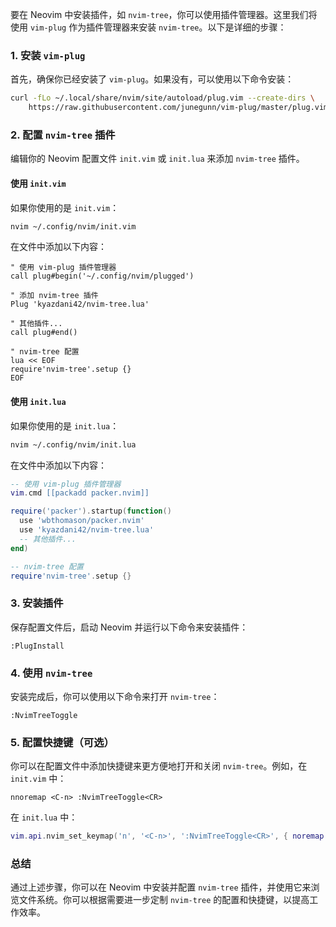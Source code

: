 要在 Neovim 中安装插件，如 `nvim-tree`，你可以使用插件管理器。这里我们将使用 `vim-plug` 作为插件管理器来安装 `nvim-tree`。以下是详细的步骤：

### 1. 安装 `vim-plug`

首先，确保你已经安装了 `vim-plug`。如果没有，可以使用以下命令安装：

```sh
curl -fLo ~/.local/share/nvim/site/autoload/plug.vim --create-dirs \
    https://raw.githubusercontent.com/junegunn/vim-plug/master/plug.vim
```

### 2. 配置 `nvim-tree` 插件

编辑你的 Neovim 配置文件 `init.vim` 或 `init.lua` 来添加 `nvim-tree` 插件。

#### 使用 `init.vim`

如果你使用的是 `init.vim`：

```sh
nvim ~/.config/nvim/init.vim
```

在文件中添加以下内容：

```vim
" 使用 vim-plug 插件管理器
call plug#begin('~/.config/nvim/plugged')

" 添加 nvim-tree 插件
Plug 'kyazdani42/nvim-tree.lua'

" 其他插件...
call plug#end()

" nvim-tree 配置
lua << EOF
require'nvim-tree'.setup {}
EOF
```

#### 使用 `init.lua`

如果你使用的是 `init.lua`：

```sh
nvim ~/.config/nvim/init.lua
```

在文件中添加以下内容：

```lua
-- 使用 vim-plug 插件管理器
vim.cmd [[packadd packer.nvim]]

require('packer').startup(function()
  use 'wbthomason/packer.nvim'
  use 'kyazdani42/nvim-tree.lua'
  -- 其他插件...
end)

-- nvim-tree 配置
require'nvim-tree'.setup {}
```

### 3. 安装插件

保存配置文件后，启动 Neovim 并运行以下命令来安装插件：

```vim
:PlugInstall
```

### 4. 使用 `nvim-tree`

安装完成后，你可以使用以下命令来打开 `nvim-tree`：

```vim
:NvimTreeToggle
```

### 5. 配置快捷键（可选）

你可以在配置文件中添加快捷键来更方便地打开和关闭 `nvim-tree`。例如，在 `init.vim` 中：

```vim
nnoremap <C-n> :NvimTreeToggle<CR>
```

在 `init.lua` 中：

```lua
vim.api.nvim_set_keymap('n', '<C-n>', ':NvimTreeToggle<CR>', { noremap = true, silent = true })
```

### 总结

通过上述步骤，你可以在 Neovim 中安装并配置 `nvim-tree` 插件，并使用它来浏览文件系统。你可以根据需要进一步定制 `nvim-tree` 的配置和快捷键，以提高工作效率。
